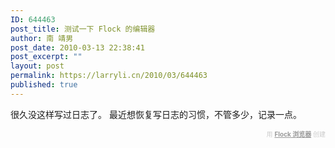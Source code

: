 ```yaml
---
ID: 644463
post_title: 测试一下 Flock 的编辑器
author: 南 靖男
post_date: 2010-03-13 22:38:41
post_excerpt: ""
layout: post
permalink: https://larryli.cn/2010/03/644463
published: true
---
```

很久没这样写过日志了。
最近想恢复写日志的习惯，不管多少，记录一点。
  <div class="flockcredit" style="text-align: right; color: #CCC; font-size: x-small;">用 <a href="http://www.flock.com/blogged-with-flock" style="color: #999; font-weight: bold;" target="_new" title="Flock 浏览器">Flock 浏览器</a> 创建</div>
